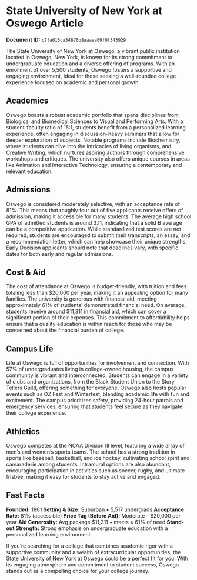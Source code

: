 # State University of New York at Oswego Article

**Document ID:** `c7fa015ca54676b8aaaaa09f0f343929`

The State University of New York at Oswego, a vibrant public institution located in Oswego, New York, is known for its strong commitment to undergraduate education and a diverse offering of programs. With an enrollment of over 5,500 students, Oswego fosters a supportive and engaging environment, ideal for those seeking a well-rounded college experience focused on academic and personal growth.

## Academics
Oswego boasts a robust academic portfolio that spans disciplines from Biological and Biomedical Sciences to Visual and Performing Arts. With a student-faculty ratio of 15:1, students benefit from a personalized learning experience, often engaging in discussion-heavy seminars that allow for deeper exploration of subjects. Notable programs include Biochemistry, where students can dive into the intricacies of living organisms, and Creative Writing, which nurtures aspiring authors through comprehensive workshops and critiques. The university also offers unique courses in areas like Animation and Interactive Technology, ensuring a contemporary and relevant education.

## Admissions
Oswego is considered moderately selective, with an acceptance rate of 81%. This means that roughly four out of five applicants receive offers of admission, making it accessible for many students. The average high school GPA of admitted students is around 3.11, indicating that a solid B average can be a competitive application. While standardized test scores are not required, students are encouraged to submit their transcripts, an essay, and a recommendation letter, which can help showcase their unique strengths. Early Decision applicants should note that deadlines vary, with specific dates for both early and regular admissions.

## Cost & Aid
The cost of attendance at Oswego is budget-friendly, with tuition and fees totaling less than $20,000 per year, making it an appealing option for many families. The university is generous with financial aid, meeting approximately 61% of students' demonstrated financial need. On average, students receive around $11,311 in financial aid, which can cover a significant portion of their expenses. This commitment to affordability helps ensure that a quality education is within reach for those who may be concerned about the financial burden of college.

## Campus Life
Life at Oswego is full of opportunities for involvement and connection. With 57% of undergraduates living in college-owned housing, the campus community is vibrant and interconnected. Students can engage in a variety of clubs and organizations, from the Black Student Union to the Story Tellers Guild, offering something for everyone. Oswego also hosts popular events such as OZ Fest and Winterfest, blending academic life with fun and excitement. The campus prioritizes safety, providing 24-hour patrols and emergency services, ensuring that students feel secure as they navigate their college experience.

## Athletics
Oswego competes at the NCAA Division III level, featuring a wide array of men’s and women’s sports teams. The school has a strong tradition in sports like baseball, basketball, and ice hockey, cultivating school spirit and camaraderie among students. Intramural options are also abundant, encouraging participation in activities such as soccer, rugby, and ultimate frisbee, making it easy for students to stay active and engaged.

## Fast Facts
**Founded:** 1861
**Setting & Size:** Suburban • 5,517 undergrads
**Acceptance Rate:** 81% (accessible)
**Price Tag (Before Aid):** Moderate – $20,000 per year
**Aid Generosity:** Avg package $11,311 • meets ≈ 61% of need
**Stand-out Strength:** Strong emphasis on undergraduate education with a personalized learning environment.

If you’re searching for a college that combines academic rigor with a supportive community and a wealth of extracurricular opportunities, the State University of New York at Oswego could be a perfect fit for you. With its engaging atmosphere and commitment to student success, Oswego stands out as a compelling choice for your college journey.
